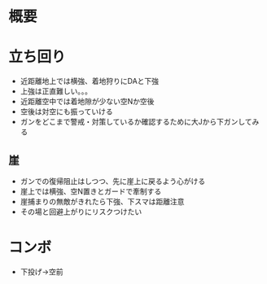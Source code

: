 # 概要

# 立ち回り
- 近距離地上では横強、着地狩りにDAと下強
- 上強は正直難しい。。。
- 近距離空中では着地隙が少ない空Nか空後
- 空後は対空にも振っていける
- ガンをどこまで警戒・対策しているか確認するために大Jから下ガンしてみる

## 崖
- ガンでの復帰阻止はしつつ、先に崖上に戻るよう心がける
- 崖上では横強、空N置きとガードで牽制する
- 崖捕まりの無敵がきれたら下強、下スマは距離注意
- その場と回避上がりにリスクつけたい

# コンボ
- 下投げ->空前